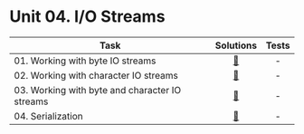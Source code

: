 # Unit 04. I/O Streams

| Task | Solutions | Tests |
|------|:---------:|:-----:|
| 01. Working with byte IO streams| [:link:](src/main/resources/com/github/leo_scream/java_se_course/unit_04/task_01/) | - |
| 02. Working with character IO streams | [:link:](src/main/resources/com/github/leo_scream/java_se_course/unit_04/task_02/) | - |
| 03. Working with byte and character IO streams | [:link:](src/main/resources/com/github/leo_scream/java_se_course/unit_04/task_03/) | - |
| 04. Serialization | [:link:](src/main/resources/com/github/leo_scream/java_se_course/unit_04/task_04/) | - |
